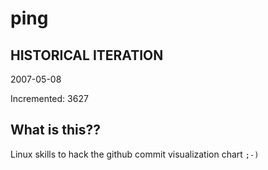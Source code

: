 # ping

## HISTORICAL ITERATION
2007-05-08

Incremented: 3627

## What is this?? 
Linux skills to hack the github commit visualization chart `;-)`

